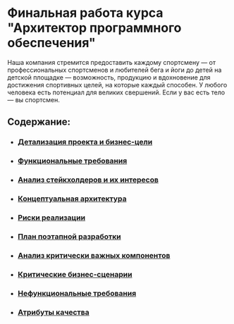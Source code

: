 # Финальная работа курса "Архитектор программного обеспечения"

Наша компания стремится предоставить каждому спортсмену — от профессиональных спортсменов и любителей бега и йоги до детей на детской площадке — возможность, продукцию и вдохновение для достижения спортивных целей, на которые каждый способен. У любого человека есть потенциал для великих свершений. Если у вас есть тело — вы спортсмен. 

## Содержание:

* ### [Детализация проекта и бизнес-цели](goals.md)

* ### [Функциональные требования](functional-requirements.md#Функциональные-требования)

* ### [Анализ стейкхолдеров и их интересов](stakeholders.md#Анализ-стейкхолдеров-и-их-интересов)

* ### [Концептуальная архитектура](concept.md)

* ### [Риски реализации](risks.md)

* ### [План поэтапной разработки](development-plan.md#План-поэтапной-разработки-и-расширения-системы)

* ### [Анализ критически важных компонентов](development-plan.md#Анализ-критически-важных-компонентов)

* ### [Критические бизнес-сценарии](critical-scenarios.md)

* ### [Нефункциональные требования](non-functional-requirements.md)

* ### [Атрибуты качества](quality-attributes.md)
